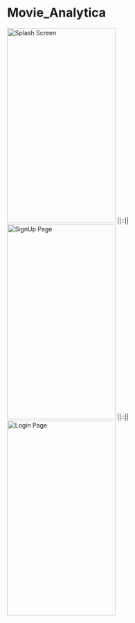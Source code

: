 # Movie_Analytica

<img src="https://user-images.githubusercontent.com/25931598/45235305-193e1c80-b2f6-11e8-9ed1-f5a77b4a835f.png" alt="Splash Screen" width="250" height="450">  ||::||  <img src="https://user-images.githubusercontent.com/25931598/45236101-86eb4800-b2f8-11e8-910b-a56ad31ed7bd.png" alt="SignUp Page" width="250" height="450" > ||::||<img src="https://user-images.githubusercontent.com/25931598/45236496-9c14a680-b2f9-11e8-9ae1-8cd0f1d414be.png" alt="Login Page" width="250" height="450" >

